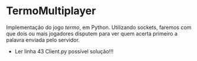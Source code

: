 # TermoMultiplayer

Implementação do jogo _termo_, em Python. Utilizando sockets, faremos com que dois ou mais jogadores disputem para ver quem acerta primeiro a palavra enviada pelo servidor.  
  
    
      
- Ler linha 43 Client.py possível solução!!! 
